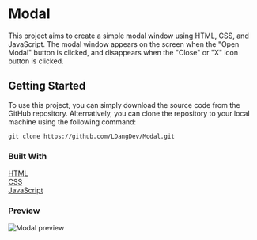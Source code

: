 # Modal
This project aims to create a simple modal window using HTML, CSS, and JavaScript. The modal window appears on the screen when the "Open Modal" button is clicked, and disappears when the "Close" or "X" icon button is clicked.

## Getting Started
To use this project, you can simply download the source code from the GitHub repository. Alternatively, you can clone the repository to your local machine using the following command:
```
git clone https://github.com/LDangDev/Modal.git
```
### Built With
[HTML](https://developer.mozilla.org/en-US/docs/Web/HTML)<br />
[CSS](https://developer.mozilla.org/en-US/docs/Web/CSS)<br />
[JavaScript](https://developer.mozilla.org/en-US/docs/Web/JavaScript)<br />

### Preview
![Modal preview](https://github.com/LDangDev/Modal/blob/main/ezgif.com-gif-maker.gif)
